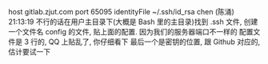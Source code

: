 host gitlab.zjut.com     port 65095             identityFile ~/.ssh/id_rsa 
chen (陈涌)  21:13:19
不行的话在用户主目录下(大概是 Bash 里的主目录)找到 .ssh 文件, 创建一个文件名 config 的文件, 贴上面的配置. 因为我们的服务器端口不一样的 
配置文件是 3 行的, QQ 上贴乱了, 你仔细看下 
最后一个是密钥的位置, 跟 Github 对应的, 估计要试一下
